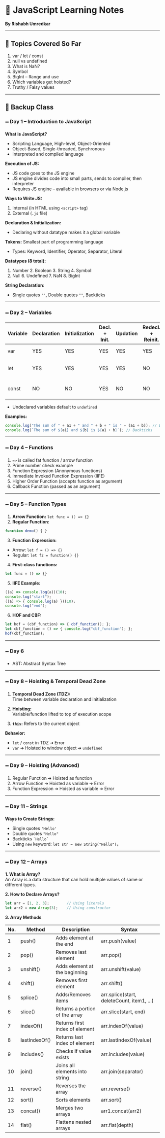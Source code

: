 # 📒 JavaScript Learning Notes  
**By Rishabh Umredkar**  

---

## 📌 Topics Covered So Far

1. var / let / const
2. null vs undefined
3. What is NaN?
4. Symbol
5. BigInt – Range and use
6. Which variables get hoisted?
7. Truthy / Falsy values

---

## 🧠 Backup Class

### 🗕 Day 1 – Introduction to JavaScript

**What is JavaScript?**  
- Scripting Language, High-level, Object-Oriented  
- Object-Based, Single-threaded, Synchronous  
- Interpreted and compiled language  

**Execution of JS:**  
- JS code goes to the JS engine  
- JS engine divides code into small parts, sends to compiler, then interpreter  
- Requires JS engine – available in browsers or via Node.js  

**Ways to Write JS:**  
1. Internal (in HTML using `<script>` tag)  
2. External (`.js` file)  

**Declaration & Initialization:**  
- Declaring without datatype makes it a global variable  

**Tokens:** Smallest part of programming language  
- Types: Keyword, Identifier, Operator, Separator, Literal  

**Datatypes (8 total):**  
1. Number  2. Boolean  3. String  4. Symbol  
5. Null    6. Undefined  7. NaN   8. BigInt  

**String Declaration:**  
- Single quotes `''`, Double quotes `""`, Backticks ``` ```

---

### 🗕 Day 2 – Variables

| Variable | Declaration | Initialization | Decl. + Init. | Updation | Redecl. + Reinit. | Default Value            |
|----------|-------------|----------------|----------------|----------|--------------------|--------------------------|
| var      | YES         | YES            | YES            | YES      | YES                | Window Object            |
| let      | YES         | YES            | YES            | YES      | NO                 | Temporal Dead Zone       |
| const    | NO          | NO             | YES            | NO       | NO                 | Temporal Dead Zone       |

- Undeclared variables default to `undefined`

**Examples:**  
```js
console.log("The sum of " + a1 + " and " + b + " is " + (a1 + b)); // Double quotes  
console.log(`The sum of ${a1} and ${b} is ${a1 + b}`); // Backticks  
```

---

### 🗕 Day 4 – Functions

1. `=>` is called fat function / arrow function  
2. Prime number check example  
3. Function Expression (Anonymous functions)  
4. Immediate Invoked Function Expression (IIFE)  
5. Higher Order Function (accepts function as argument)  
6. Callback Function (passed as an argument)  

---

### 🗕 Day 5 – Function Types

1. **Arrow Function:** `let func = () => {}`  
2. **Regular Function:**  
```js
function demo() { }
```  
3. **Function Expression:**  
- Arrow: `let f = () => {}`  
- Regular: `let f2 = function() {}`  

4. **First-class functions:**  
```js
let func = () => {}
```  

5. **IIFE Example:**  
```js
((a) => console.log(a))(10);  
console.log("start");  
((a) => { console.log(a) })(10);  
console.log("end");  
```

6. **HOF and CBF:**  
```js
let hof = (cbf_function) => { cbf_function(); };  
let cbf_function = () => { console.log("cbf_function"); };  
hof(cbf_function);
```

---

### 🗕 Day 6

- AST: Abstract Syntax Tree

---

### 🗕 Day 8 – Hoisting & Temporal Dead Zone

1. **Temporal Dead Zone (TDZ):**  
   Time between variable declaration and initialization  

2. **Hoisting:**  
   Variable/function lifted to top of execution scope  

3. **`this`:** Refers to the current object  

**Behavior:**  
- `let` / `const` in TDZ ➔ Error  
- `var` ➔ Hoisted to window object ➔ `undefined`  

---

### 🗕 Day 9 – Hoisting (Advanced)

1. Regular Function ➔ Hoisted as function  
2. Arrow Function ➔ Hoisted as variable ➔ Error  
3. Function Expression ➔ Hoisted as variable ➔ Error  

---

### 🗕 Day 11 – Strings

**Ways to Create Strings:**  
- Single quotes `'Hello'`  
- Double quotes `"Hello"`  
- Backticks `` `Hello` ``  
- Using `new` keyword: `let str = new String("Hello");`  

---

### 🗕 Day 12 – Arrays

**1. What is Array?**  
An Array is a data structure that can hold multiple values of same or different types.

**2. How to Declare Arrays?**
```js
let arr = [1, 2, 3];        // Using literals
let arr2 = new Array(3);    // Using constructor
```

**3. Array Methods**

| No. | Method          | Description                                           | Syntax                         |
|-----|------------------|-------------------------------------------------------|--------------------------------|
|  1  | push()           | Adds element at the end                               | arr.push(value)                |
|  2  | pop()            | Removes last element                                  | arr.pop()                      |
|  3  | unshift()        | Adds element at the beginning                         | arr.unshift(value)             |
|  4  | shift()          | Removes first element                                 | arr.shift()                    |
|  5  | splice()         | Adds/Removes items                                    | arr.splice(start, deleteCount, item1, ...) |
|  6  | slice()          | Returns a portion of the array                        | arr.slice(start, end)          |
|  7  | indexOf()        | Returns first index of element                        | arr.indexOf(value)             |
|  8  | lastIndexOf()    | Returns last index of element                         | arr.lastIndexOf(value)         |
|  9  | includes()       | Checks if value exists                                | arr.includes(value)            |
| 10  | join()           | Joins all elements into string                        | arr.join(separator)            |
| 11  | reverse()        | Reverses the array                                    | arr.reverse()                  |
| 12  | sort()           | Sorts elements                                        | arr.sort()                     |
| 13  | concat()         | Merges two arrays                                     | arr1.concat(arr2)              |
| 14  | flat()           | Flattens nested arrays                                | arr.flat(depth)                |

